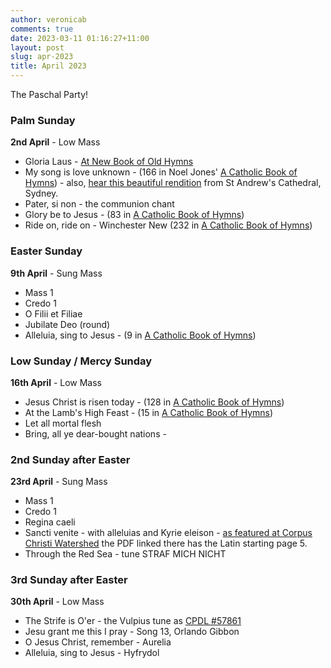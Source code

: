```yaml
---
author: veronicab
comments: true
date: 2023-03-11 01:16:27+11:00
layout: post
slug: apr-2023
title: April 2023
---
```


The Paschal Party!

### Palm Sunday

**2nd April** - Low Mass

* Gloria Laus - [At New Book of Old Hymns](https://newbookoldhymns.brandt.id.au/hymns/glorialaus.html)
* My song is love unknown - (166 in Noel Jones' [A Catholic Book of Hymns](https://sacredmusiclibrary.com/all-about-a-catholic-book-of-hymns/)) - also, [hear this beautiful rendition](https://www.youtube.com/watch?v=lHHj9-yZm5c) from St Andrew's Cathedral, Sydney.
* Pater, si non - the communion chant
* Glory be to Jesus - (83 in [A Catholic Book of Hymns](https://sacredmusiclibrary.com/all-about-a-catholic-book-of-hymns/))
* Ride on, ride on - Winchester New (232 in [A Catholic Book of Hymns](https://sacredmusiclibrary.com/all-about-a-catholic-book-of-hymns/))


### Easter Sunday

**9th April** - Sung Mass

* Mass 1
* Credo 1
* O Filii et Filiae
* Jubilate Deo (round)
* Alleluia, sing to Jesus - (9 in [A Catholic Book of Hymns](https://sacredmusiclibrary.com/all-about-a-catholic-book-of-hymns/))


### Low Sunday / Mercy Sunday

**16th April** - Low Mass

* Jesus Christ is risen today - (128 in [A Catholic Book of Hymns](https://sacredmusiclibrary.com/all-about-a-catholic-book-of-hymns/))
* At the Lamb's High Feast - (15 in [A Catholic Book of Hymns](https://sacredmusiclibrary.com/all-about-a-catholic-book-of-hymns/))
* Let all mortal flesh 
* Bring, all ye dear-bought nations - 

### 2nd Sunday after Easter

**23rd April** - Sung Mass

* Mass 1
* Credo 1
* Regina caeli
* Sancti venite - with alleluias and Kyrie eleison - [as featured at Corpus Christi Watershed](https://www.ccwatershed.org/2019/11/08/hymn-christ-ist-erstanden-sancti-venite/) the PDF linked there has the Latin starting page 5.
* Through the Red Sea - tune STRAF MICH NICHT

### 3rd Sunday after Easter

**30th April** - Low Mass

* The Strife is O'er - the Vulpius tune as [CPDL #57861](https://www.cpdl.org/wiki/index.php/The_strife_is_o%27er_(Melchior_Vulpius))
* Jesu grant me this I pray - Song 13, Orlando Gibbon
* O Jesus Christ, remember - Aurelia
* Alleluia, sing to Jesus - Hyfrydol



